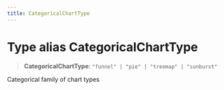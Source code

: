 ```yaml
---
title: CategoricalChartType
---
```


# Type alias CategoricalChartType

> **CategoricalChartType**: `"funnel" | "pie" | "treemap" | "sunburst"`

Categorical family of chart types
